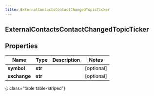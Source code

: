 ```yaml
---
title: ExternalContactsContactChangedTopicTicker
---
```

## ExternalContactsContactChangedTopicTicker

## Properties

|Name | Type | Description | Notes|
|------------ | ------------- | ------------- | -------------|
| **symbol** | **str** |  | [optional] |
| **exchange** | **str** |  | [optional] |
{: class="table table-striped"}


